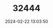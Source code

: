 ---
title: "32444"
category: "Pterospermum menglunense"
draft: false
date: 2024-02-22 13:03:50
languages:
  Chinese: ["Menglun Chizishu"]
---
